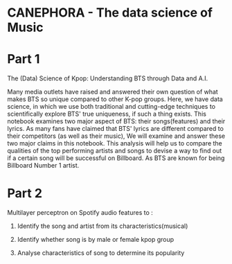 # CANEPHORA - The data science of Music
# Part 1
The (Data) Science of Kpop: Understanding BTS through Data and A.I.

Many media outlets have raised and answered their own question of what makes BTS so unique compared to other K-pop groups. Here, we have data science, in which we  use both traditional and cutting-edge techniques to scientifically explore BTS' true uniqueness, if such a thing exists. This notebook examines two major aspect of BTS: their songs(features) and their lyrics. As many fans have claimed that BTS' lyrics are different compared to their competitors (as well as their music), We will examine and answer these two major claims in this notebook. This analysis will help us to compare the qualities of the top performing artists and songs to devise a way to find out if a certain song will be successful on Billboard. As BTS are known for being Billboard Number 1 artist.

# Part 2
Multilayer perceptron on Spotify audio features to :
1) Identify the song and artist from its characteristics(musical)

2) Identify whether song is by male or female kpop group

3) Analyse characteristics of song to determine its popularity

